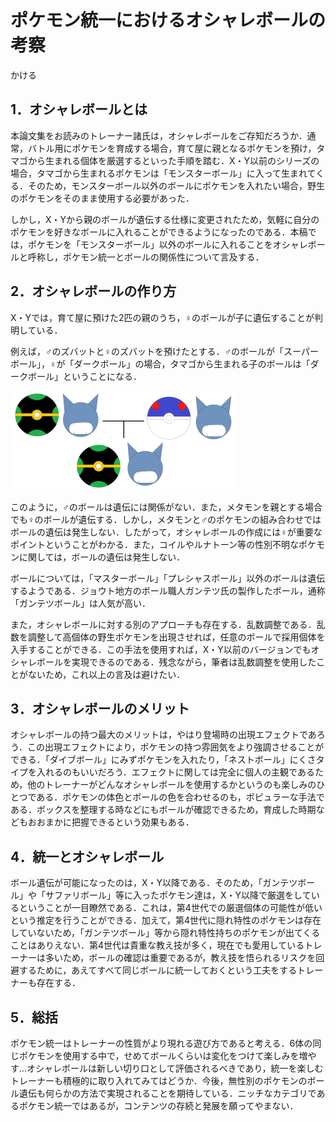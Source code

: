 # ポケモン統一におけるオシャレボールの考察

かける

## 1．オシャレボールとは

本論文集をお読みのトレーナー諸氏は，オシャレボールをご存知だろうか．通常，バトル用にポケモンを育成する場合，育て屋に親となるポケモンを預け，タマゴから生まれる個体を厳選するといった手順を踏む．X・Y以前のシリーズの場合，タマゴから生まれるポケモンは「モンスターボール」に入って生まれてくる．そのため，モンスターボール以外のボールにポケモンを入れたい場合，野生のポケモンをそのまま使用する必要があった．

しかし，X・Yから親のボールが遺伝する仕様に変更されたため，気軽に自分のポケモンを好きなボールに入れることができるようになったのである．本稿では，ポケモンを「モンスターボール」以外のボールに入れることをオシャレボールと呼称し，ポケモン統一とボールの関係性について言及する．

## 2．オシャレボールの作り方

X・Yでは，育て屋に預けた2匹の親のうち，♀のボールが子に遺伝することが判明している．

例えば，♂のズバットと♀のズバットを預けたとする．♂のボールが「スーパーボール」，♀が「ダークボール」の場合，タマゴから生まれる子のボールは「ダークボール」ということになる．

![1-02-1](./images/1-02-1.png)

このように，♂のボールは遺伝には関係がない．また，メタモンを親とする場合でも♀のボールが遺伝する．しかし，メタモンと♂のポケモンの組み合わせではボールの遺伝は発生しない．したがって，オシャレボールの作成には♀が重要なポイントということがわかる．また，コイルやルナトーン等の性別不明なポケモンに関しては，ボールの遺伝は発生しない．

ボールについては，「マスターボール」「プレシャスボール」以外のボールは遺伝するようである．ジョウト地方のボール職人ガンテツ氏の製作したボール，通称「ガンテツボール」は人気が高い．

また，オシャレボールに対する別のアプローチも存在する．乱数調整である．乱数を調整して高個体の野生ポケモンを出現させれば，任意のボールで採用個体を入手することができる．この手法を使用すれば，X・Y以前のバージョンでもオシャレボールを実現できるのである．残念ながら，筆者は乱数調整を使用したことがないため，これ以上の言及は避けたい．

## 3．オシャレボールのメリット

オシャレボールの持つ最大のメリットは，やはり登場時の出現エフェクトであろう．この出現エフェクトにより，ポケモンの持つ雰囲気をより強調させることができる．「ダイブボール」にみずポケモンを入れたり，「ネストボール」にくさタイプを入れるのもいいだろう．エフェクトに関しては完全に個人の主観であるため，他のトレーナーがどんなオシャレボールを使用するかというのも楽しみのひとつである．ポケモンの体色とボールの色を合わせるのも，ポピュラーな手法である．ボックスを整理する時などにもボールが確認できるため，育成した時期などもおおまかに把握できるという効果もある．

## 4．統一とオシャレボール

ボール遺伝が可能になったのは，X・Y以降である．そのため，「ガンテツボール」や「サファリボール」等に入ったポケモン達は，X・Y以降で厳選をしているということが一目瞭然である．これは，第4世代での厳選個体の可能性が低いという推定を行うことができる．加えて，第4世代に隠れ特性のポケモンは存在していないため，「ガンテツボール」等から隠れ特性持ちのポケモンが出てくることはありえない．第4世代は貴重な教え技が多く，現在でも愛用しているトレーナーは多いため，ボールの確認は重要であるが，教え技を悟られるリスクを回避するために，あえてすべて同じボールに統一しておくという工夫をするトレーナーも存在する．

## 5．総括

ポケモン統一はトレーナーの性質がより現れる遊び方であると考える．6体の同じポケモンを使用する中で，せめてボールくらいは変化をつけて楽しみを増やす...オシャレボールは新しい切り口として評価されるべきであり，統一を楽しむトレーナーも積極的に取り入れてみてはどうか．今後，無性別のポケモンのボール遺伝も何らかの方法で実現されることを期待している．ニッチなカテゴリであるポケモン統一ではあるが，コンテンツの存続と発展を願ってやまない．
